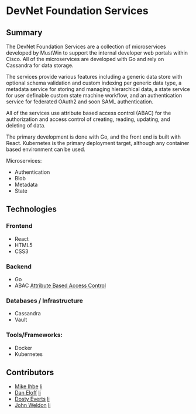 # DevNet Foundation Services

## Summary

The DevNet Foundation Services are a collection of microservices developed by MustWin to support the internal developer web portals within Cisco.
All of the microservices are developed with Go and rely on Cassandra for data storage.

The services provide various features including a generic data store with optional schema validation and custom indexing per generic data type, a metadata service for storing and managing hierarchical data, a state service for user definable custom state machine workflow, and an authentication service for federated OAuth2 and soon SAML authentication.

All of the services use attribute based access control (ABAC) for the authorization and access control of creating, reading, updating, and deleting of data.

The primary development is done with Go, and the front end is built with React.
Kubernetes is the primary deployment target, although any container based environment can be used.


Microservices:
 - Authentication
 - Blob
 - Metadata
 - State



## Technologies

### Frontend

* React
* HTML5
* CSS3


### Backend

* Go
* ABAC [Attribute Based Access Control](https://en.wikipedia.org/wiki/Attribute-based_access_control)

### Databases / Infrastructure

* Cassandra
* Vault

### Tools/Frameworks:

* Docker
* Kubernetes





## Contributors

 - [Mike Ihbe](https://github.com/mikejihbe) [li](https://www.linkedin.com/in/mike-ihbe-a356694)
 - [Dan Eloff](https://github.com/eloff) [li](https://www.linkedin.com/in/daniel-eloff-b0118495)
 - [Dosty Everts](https://github.com/evertsd) [li](https://www.linkedin.com/in/dosty-everts-2616a678)
 - [John Weldon](https://github.com/johnweldon) [li](https://www.linkedin.com/in/johnweldon)
